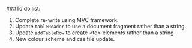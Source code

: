 ###To do list:


1. Complete re-write using MVC framework.
2. Update `tableHeader` to use a document fragment rather than a string.
3. Update `addTableRow` to create \<td\> elements rather than a string 
2. New colour scheme and css file update.

